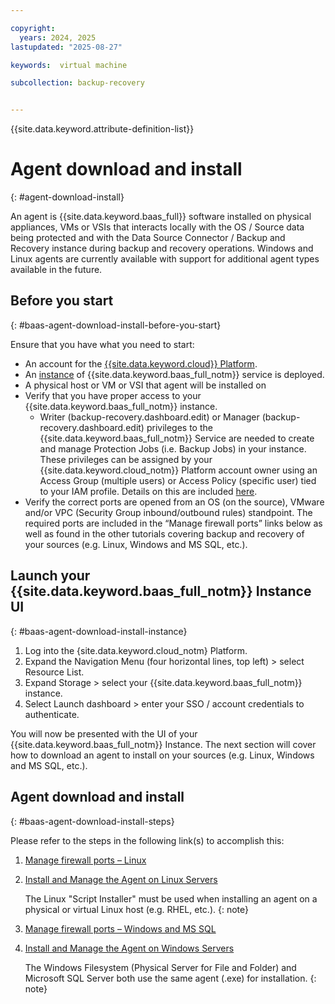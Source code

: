 ```yaml
---

copyright:
  years: 2024, 2025
lastupdated: "2025-08-27"

keywords:  virtual machine

subcollection: backup-recovery


---
```


{{site.data.keyword.attribute-definition-list}}

# Agent download and install
{: #agent-download-install}

An agent is {{site.data.keyword.baas_full}} software installed on physical appliances, VMs or VSIs that interacts locally with the OS / Source data being protected and with the Data Source Connector / Backup and Recovery instance during backup and recovery operations. Windows and Linux agents are currently available with support for additional agent types available in the future.

## Before you start
{: #baas-agent-download-install-before-you-start}

Ensure that you have what you need to start:

- An account for the [{{site.data.keyword.cloud}} Platform](https://cloud.ibm.com).
- An [instance](/docs/backup-recovery?topic=backup-recovery-getting-started-backup-recovery#baas-provision-instance) of {{site.data.keyword.baas_full_notm}} service is deployed.
- A physical host or VM or VSI that agent will be installed on
- Verify that you have proper access to your {{site.data.keyword.baas_full_notm}} instance.
  - Writer (backup-recovery.dashboard.edit) or Manager (backup-recovery.dashboard.edit) privileges to the {{site.data.keyword.baas_full_notm}} Service are needed to create and manage Protection Jobs (i.e. Backup Jobs) in your instance. These privileges can be assigned by your {{site.data.keyword.cloud_notm}} Platform account owner using an Access Group (multiple users) or Access Policy (specific user) tied to your IAM profile. Details on this are included [here](/docs/backup-recovery?topic=backup-recovery-iam&interface=ui).
- Verify the correct ports are opened from an OS (on the source), VMware and/or VPC (Security Group inbound/outbound rules) standpoint. The required ports are included in the “Manage firewall ports” links below as well as found in the other tutorials covering backup and recovery of your sources (e.g. Linux, Windows and MS SQL, etc.).

## Launch your {{site.data.keyword.baas_full_notm}} Instance UI
{: #baas-agent-download-install-instance}

1. Log into the {site.data.keyword.cloud_notm} Platform.
2. Expand the Navigation Menu (four horizontal lines, top left) > select Resource List.
3. Expand Storage > select your {{site.data.keyword.baas_full_notm}} instance.
4. Select Launch dashboard > enter your SSO / account credentials to authenticate.

You will now be presented with the UI of your {{site.data.keyword.baas_full_notm}} Instance. The next section will cover how to download an agent to install on your sources (e.g. Linux, Windows and MS SQL, etc.).

## Agent download and install
{: #baas-agent-download-install-steps}

Please refer to the steps in the following link(s) to accomplish this:

1. [Manage firewall ports – Linux](/docs/backup-recovery?topic=backup-recovery-manage_firewall_ports)
2. [Install and Manage the Agent on Linux Servers](/docs/backup-recovery?topic=backup-recovery-install-and-manage-the-agent-on-linux-servers)

    The Linux "Script Installer" must be used when installing an agent on a physical or virtual Linux host (e.g. RHEL, etc.).
    {: note}

3. [Manage firewall ports – Windows and MS SQL](/docs/backup-recovery?topic=backup-recovery-manage_firewall_ports)
4. [Install and Manage the Agent on Windows Servers](/docs/backup-recovery?topic=backup-recovery-install_and_manage_the_agent_on_windows_servers)

    The Windows Filesystem (Physical Server for File and Folder) and Microsoft SQL Server both use the same agent (.exe) for installation.
    {: note}
